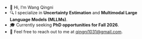 - 👋 Hi, I’m Wang Qingni
- 🔍 I specialize in **Uncertainty Estimation** and **Multimodal Large Language Models (MLLMs)**.
- 🎓 Currently seeking **PhD opportunities for Fall 2026**.
- 📧 Feel free to reach out to me at qingni1031@gmail.com.

<!---
Cece1031/Cece1031 is a ✨ special ✨ repository because its `README.md` (this file) appears on your GitHub profile.
You can click the Preview link to take a look at your changes.
--->
